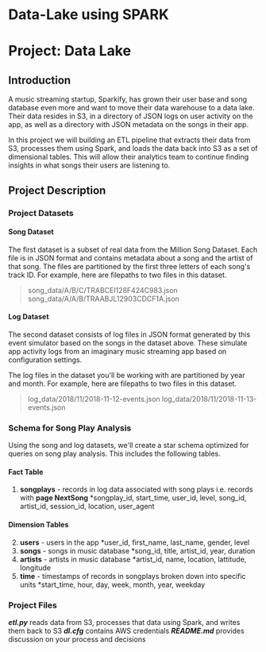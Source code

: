 # Data-Lake using SPARK
# Project: Data Lake

## Introduction
A music streaming startup, Sparkify, has grown their user base and song database even more and want to move their data warehouse to a data lake. Their data resides in S3, in a directory of JSON logs on user activity on the app, as well as a directory with JSON metadata on the songs in their app.

In this project we will building an ETL pipeline that extracts their data from S3, processes them using Spark, and loads the data back into S3 as a set of dimensional tables. This will allow their analytics team to continue finding insights in what songs their users are listening to.


## Project Description

### Project Datasets

#### Song Dataset
The first dataset is a subset of real data from the Million Song Dataset. Each file is in JSON format and contains metadata about a song and the artist of that song. The files are partitioned by the first three letters of each song's track ID. For example, here are filepaths to two files in this dataset.

> song_data/A/B/C/TRABCEI128F424C983.json
> song_data/A/A/B/TRAABJL12903CDCF1A.json

#### Log Dataset
The second dataset consists of log files in JSON format generated by this event simulator based on the songs in the dataset above. These simulate app activity logs from an imaginary music streaming app based on configuration settings.

The log files in the dataset you'll be working with are partitioned by year and month. For example, here are filepaths to two files in this dataset.

>log_data/2018/11/2018-11-12-events.json
>log_data/2018/11/2018-11-13-events.json


### Schema for Song Play Analysis
Using the song and log datasets, we'll create a star schema optimized for queries on song play analysis. This includes the following tables.

#### Fact Table
1. **songplays** - records in log data associated with song plays i.e. records with **page NextSong**
   *songplay_id, start_time, user_id, level, song_id, artist_id, session_id, location, user_agent
   
#### Dimension Tables
2. **users** - users in the app
   *user_id, first_name, last_name, gender, level
3. **songs** - songs in music database
   *song_id, title, artist_id, year, duration
4. **artists** - artists in music database
   *artist_id, name, location, lattitude, longitude
5. **time** - timestamps of records in songplays broken down into specific units
   *start_time, hour, day, week, month, year, weekday

### Project Files

***etl.py*** reads data from S3, processes that data using Spark, and writes them back to S3
***dl.cfg*** contains AWS credentials
***README.md***  provides discussion on your process and decisions
